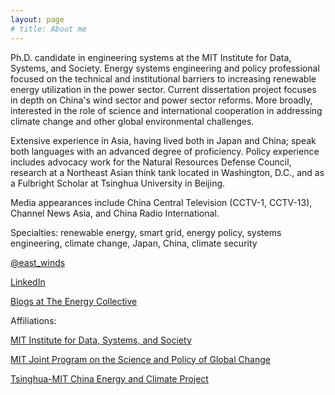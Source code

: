 ```yaml
---
layout: page
# title: About me
---
```



Ph.D. candidate in engineering systems at the MIT Institute for Data, Systems, and Society. Energy systems engineering and policy professional focused on the technical and institutional barriers to increasing renewable energy utilization in the power sector. Current dissertation project focuses in depth on China's wind sector and power sector reforms. More broadly, interested in the role of science and international cooperation in addressing climate change and other global environmental challenges. 

Extensive experience in Asia, having lived both in Japan and China; speak both languages with an advanced degree of proficiency. Policy experience includes advocacy work for the Natural Resources Defense Council, research at a Northeast Asian think tank located in Washington, D.C., and as a Fulbright Scholar at Tsinghua University in Beijing.

Media appearances include China Central Television (CCTV-1, CCTV-13), Channel News Asia, and China Radio International.

Specialties: renewable energy, smart grid, energy policy, systems engineering, climate change, Japan, China, climate security 

[@east_winds](http://twitter.com/east_winds)

[LinkedIn](https://www.linkedin.com/in/michaelroydavidson/)

[Blogs at The Energy Collective](http://www.theenergycollective.com/profile/478171)

Affiliations:

[MIT Institute for Data, Systems, and Society](https://idss.mit.edu/)

[MIT Joint Program on the Science and Policy of Global Change](http://globalchange.mit.edu)

[Tsinghua-MIT China Energy and Climate Project](https://globalchange.mit.edu/cecp/)
